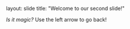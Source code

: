 
layout: slide
title: "Welcome to our second slide!"

*Is it magic?*
Use the left arrow to go back!
